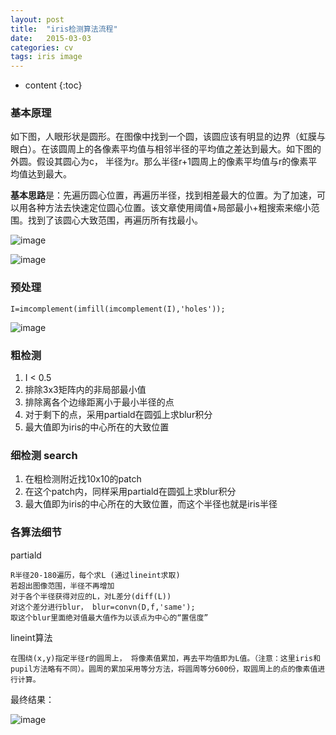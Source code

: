 ```yaml
---
layout: post
title:  "iris检测算法流程"
date:   2015-03-03
categories: cv
tags: iris image
---
```

* content
{:toc}



### 基本原理
如下图，人眼形状是圆形。在图像中找到一个圆，该圆应该有明显的边界（虹膜与眼白）。在该圆周上的各像素平均值与相邻半径的平均值之差达到最大。如下图的外圆。假设其圆心为c， 半径为r。那么半径r+1圆周上的像素平均值与r的像素平均值达到最大。

**基本思路**是：先遍历圆心位置，再遍历半径，找到相差最大的位置。为了加速，可以用各种方法去快速定位圆心位置。该文章使用阈值+局部最小+粗搜索来缩小范围。找到了该圆心大致范围，再遍历所有找最小。

![image](http://vsooda.github.io/assets/iris/iris1.png)

![image](http://vsooda.github.io/assets/iris/framework.png)

### 预处理
```
I=imcomplement(imfill(imcomplement(I),'holes'));
```

![image](http://vsooda.github.io/assets/iris/iris2.png)

### 粗检测
1. I < 0.5
2. 排除3x3矩阵内的非局部最小值
3. 排除离各个边缘距离小于最小半径的点
4. 对于剩下的点，采用partiald在圆弧上求blur积分
5. 最大值即为iris的中心所在的大致位置

### 细检测 search
1. 在粗检测附近找10x10的patch
2. 在这个patch内，同样采用partiald在圆弧上求blur积分
3. 最大值即为iris的中心所在的大致位置，而这个半径也就是iris半径

### 各算法细节
partiald

```
R半径20-180遍历，每个求L (通过lineint求取)
若超出图像范围，半径不再增加
对于各个半径获得对应的L，对L差分(diff(L))
对这个差分进行blur， blur=convn(D,f,'same');
取这个blur里面绝对值最大值作为以该点为中心的“置信度”
```

lineint算法

```
在围绕(x,y)指定半径r的圆周上， 将像素值累加，再去平均值即为L值。（注意：这里iris和pupil方法略有不同）。圆周的累加采用等分方法，将圆周等分600份，取圆周上的点的像素值进行计算。
```

最终结果：

![image](http://vsooda.github.io/assets/iris/iris3.png)
